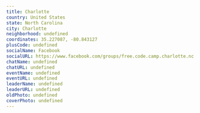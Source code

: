 ```yaml
---
title: Charlotte
country: United States
state: North Carolina
city: Charlotte
neighborhood: undefined
coordinates: 35.227087, -80.843127
plusCode: undefined
socialName: Facebook
socialURL: https://www.facebook.com/groups/free.code.camp.charlotte.nc
chatName: undefined
chatURL: undefined
eventName: undefined
eventURL: undefined
leaderName: undefined
leaderURL: undefined
oldPhoto: undefined
coverPhoto: undefined
---
```

